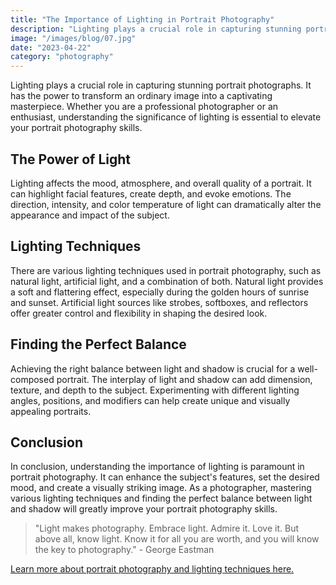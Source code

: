 ```yaml
---
title: "The Importance of Lighting in Portrait Photography"
description: "Lighting plays a crucial role in capturing stunning portrait photographs"
image: "/images/blog/07.jpg"
date: "2023-04-22"
category: "photography"
---
```


Lighting plays a crucial role in capturing stunning portrait photographs. It has the power to transform an ordinary image into a captivating masterpiece. Whether you are a professional photographer or an enthusiast, understanding the significance of lighting is essential to elevate your portrait photography skills.

## The Power of Light

Lighting affects the mood, atmosphere, and overall quality of a portrait. It can highlight facial features, create depth, and evoke emotions. The direction, intensity, and color temperature of light can dramatically alter the appearance and impact of the subject.

## Lighting Techniques

There are various lighting techniques used in portrait photography, such as natural light, artificial light, and a combination of both. Natural light provides a soft and flattering effect, especially during the golden hours of sunrise and sunset. Artificial light sources like strobes, softboxes, and reflectors offer greater control and flexibility in shaping the desired look.

## Finding the Perfect Balance

Achieving the right balance between light and shadow is crucial for a well-composed portrait. The interplay of light and shadow can add dimension, texture, and depth to the subject. Experimenting with different lighting angles, positions, and modifiers can help create unique and visually appealing portraits.

## Conclusion

In conclusion, understanding the importance of lighting is paramount in portrait photography. It can enhance the subject's features, set the desired mood, and create a visually striking image. As a photographer, mastering various lighting techniques and finding the perfect balance between light and shadow will greatly improve your portrait photography skills.

> "Light makes photography. Embrace light. Admire it. Love it. But above all, know light. Know it for all you are worth, and you will know the key to photography." - George Eastman

[Learn more about portrait photography and lighting techniques here.](#!)